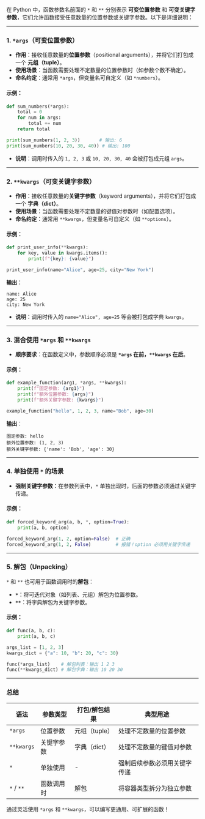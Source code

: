 在 Python 中，函数参数名前面的 `*` 和 `**` 分别表示 **可变位置参数** 和 **可变关键字参数**，它们允许函数接受任意数量的位置参数或关键字参数。以下是详细说明：

---

### 1. **`*args`（可变位置参数）**
- **作用**：接收任意数量的**位置参数**（positional arguments），并将它们打包成一个 **元组（tuple）**。
- **使用场景**：当函数需要处理不定数量的位置参数时（如参数个数不确定）。
- **命名约定**：通常用 `*args`，但变量名可自定义（如 `*numbers`）。

#### 示例：
```python
def sum_numbers(*args):
    total = 0
    for num in args:
        total += num
    return total

print(sum_numbers(1, 2, 3))       # 输出: 6
print(sum_numbers(10, 20, 30, 40)) # 输出: 100
```
- **说明**：调用时传入的 `1, 2, 3` 或 `10, 20, 30, 40` 会被打包成元组 `args`。

---

### 2. **`**kwargs`（可变关键字参数）**
- **作用**：接收任意数量的**关键字参数**（keyword arguments），并将它们打包成一个 **字典（dict）**。
- **使用场景**：当函数需要处理不定数量的键值对参数时（如配置选项）。
- **命名约定**：通常用 `**kwargs`，但变量名可自定义（如 `**options`）。

#### 示例：
```python
def print_user_info(**kwargs):
    for key, value in kwargs.items():
        print(f"{key}: {value}")

print_user_info(name="Alice", age=25, city="New York")
```
**输出**：
```
name: Alice
age: 25
city: New York
```
- **说明**：调用时传入的 `name="Alice", age=25` 等会被打包成字典 `kwargs`。

---

### 3. **混合使用 `*args` 和 `**kwargs`**
- **顺序要求**：在函数定义中，参数顺序必须是 **`*args` 在前，`**kwargs` 在后**。
  
#### 示例：
```python
def example_function(arg1, *args, **kwargs):
    print(f"固定参数: {arg1}")
    print(f"额外位置参数: {args}")
    print(f"额外关键字参数: {kwargs}")

example_function("hello", 1, 2, 3, name="Bob", age=30)
```
**输出**：
```
固定参数: hello
额外位置参数: (1, 2, 3)
额外关键字参数: {'name': 'Bob', 'age': 30}
```

---

### 4. **单独使用 `*` 的场景**
- **强制关键字参数**：在参数列表中，`*` 单独出现时，后面的参数必须通过关键字传递。
  
#### 示例：
```python
def forced_keyword_arg(a, b, *, option=True):
    print(a, b, option)

forced_keyword_arg(1, 2, option=False)  # 正确
forced_keyword_arg(1, 2, False)         # 报错！option 必须用关键字传递
```

---

### 5. **解包（Unpacking）**
`*` 和 `**` 也可用于函数调用时的**解包**：
- **`*`**：将可迭代对象（如列表、元组）解包为位置参数。
- **`**`**：将字典解包为关键字参数。

#### 示例：
```python
def func(a, b, c):
    print(a, b, c)

args_list = [1, 2, 3]
kwargs_dict = {"a": 10, "b": 20, "c": 30}

func(*args_list)    # 解包列表：输出 1 2 3
func(**kwargs_dict) # 解包字典：输出 10 20 30
```

---

### 总结
| 语法       | 参数类型       | 打包/解包结果 | 典型用途                     |
|------------|---------------|--------------|----------------------------|
| `*args`    | 位置参数       | 元组（tuple） | 处理不定数量的位置参数       |
| `**kwargs` | 关键字参数     | 字典（dict）  | 处理不定数量的键值对参数     |
| `*`        | 单独使用       | -            | 强制后续参数必须用关键字传递 |
| `*` / `**` | 函数调用时     | 解包         | 将容器类型拆分为独立参数     |

通过灵活使用 `*args` 和 `**kwargs`，可以编写更通用、可扩展的函数！
